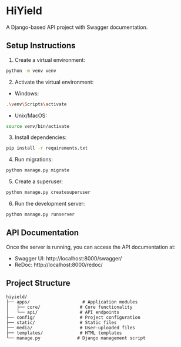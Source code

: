 # HiYield

A Django-based API project with Swagger documentation.

## Setup Instructions

1. Create a virtual environment:
```bash
python -m venv venv
```

2. Activate the virtual environment:
- Windows:
```bash
.\venv\Scripts\activate
```
- Unix/MacOS:
```bash
source venv/bin/activate
```

3. Install dependencies:
```bash
pip install -r requirements.txt
```

4. Run migrations:
```bash
python manage.py migrate
```

5. Create a superuser:
```bash
python manage.py createsuperuser
```

6. Run the development server:
```bash
python manage.py runserver
```

## API Documentation

Once the server is running, you can access the API documentation at:
- Swagger UI: http://localhost:8000/swagger/
- ReDoc: http://localhost:8000/redoc/

## Project Structure

```
hiyield/
├── apps/                    # Application modules
│   ├── core/               # Core functionality
│   └── api/                # API endpoints
├── config/                 # Project configuration
├── static/                 # Static files
├── media/                  # User-uploaded files
├── templates/              # HTML templates
└── manage.py              # Django management script
``` 